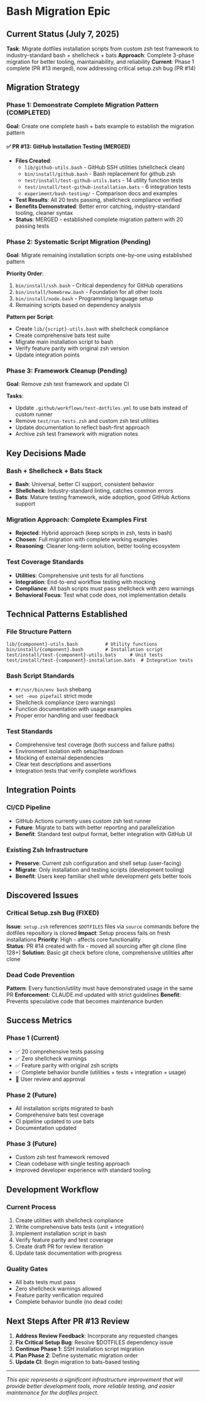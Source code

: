 # Bash Migration Epic

## Current Status (July 7, 2025)

**Task**: Migrate dotfiles installation scripts from custom zsh test framework to industry-standard bash + shellcheck + bats
**Approach**: Complete 3-phase migration for better tooling, maintainability, and reliability
**Current**: Phase 1 complete (PR #13 merged), now addressing critical setup.zsh bug (PR #14)

## Migration Strategy

### Phase 1: Demonstrate Complete Migration Pattern (COMPLETED)
**Goal**: Create one complete bash + bats example to establish the migration pattern

#### ✅ PR #13: GitHub Installation Testing (MERGED)
- **Files Created**:
  - `lib/github-utils.bash` - GitHub SSH utilities (shellcheck clean)
  - `bin/install/github.bash` - Bash replacement for github.zsh
  - `test/install/test-github-utils.bats` - 14 utility function tests
  - `test/install/test-github-installation.bats` - 6 integration tests
  - `experiment/bash-testing/` - Comparison docs and examples
- **Test Results**: All 20 tests passing, shellcheck compliance verified
- **Benefits Demonstrated**: Better error catching, industry-standard tooling, cleaner syntax
- **Status**: MERGED - established complete migration pattern with 20 passing tests

### Phase 2: Systematic Script Migration (Pending)
**Goal**: Migrate remaining installation scripts one-by-one using established pattern

**Priority Order**:
1. `bin/install/ssh.bash` - Critical dependency for GitHub operations
2. `bin/install/homebrew.bash` - Foundation for all other tools
3. `bin/install/node.bash` - Programming language setup
4. Remaining scripts based on dependency analysis

**Pattern per Script**:
- Create `lib/{script}-utils.bash` with shellcheck compliance
- Create comprehensive bats test suite
- Migrate main installation script to bash
- Verify feature parity with original zsh version
- Update integration points

### Phase 3: Framework Cleanup (Pending)
**Goal**: Remove zsh test framework and update CI

**Tasks**:
- Update `.github/workflows/test-dotfiles.yml` to use bats instead of custom runner
- Remove `test/run-tests.zsh` and custom zsh test utilities
- Update documentation to reflect bash-first approach
- Archive zsh test framework with migration notes

## Key Decisions Made

### Bash + Shellcheck + Bats Stack
- **Bash**: Universal, better CI support, consistent behavior
- **Shellcheck**: Industry-standard linting, catches common errors
- **Bats**: Mature testing framework, wide adoption, good GitHub Actions support

### Migration Approach: Complete Examples First
- **Rejected**: Hybrid approach (keep scripts in zsh, tests in bash)
- **Chosen**: Full migration with complete working examples
- **Reasoning**: Cleaner long-term solution, better tooling ecosystem

### Test Coverage Standards
- **Utilities**: Comprehensive unit tests for all functions
- **Integration**: End-to-end workflow testing with mocking
- **Compliance**: All bash scripts must pass shellcheck with zero warnings
- **Behavioral Focus**: Test what code does, not implementation details

## Technical Patterns Established

### File Structure Pattern
```
lib/{component}-utils.bash          # Utility functions
bin/install/{component}.bash        # Installation script  
test/install/test-{component}-utils.bats     # Unit tests
test/install/test-{component}-installation.bats  # Integration tests
```

### Bash Script Standards
- `#!/usr/bin/env bash` shebang
- `set -euo pipefail` strict mode
- Shellcheck compliance (zero warnings)
- Function documentation with usage examples
- Proper error handling and user feedback

### Test Standards
- Comprehensive test coverage (both success and failure paths)
- Environment isolation with setup/teardown
- Mocking of external dependencies
- Clear test descriptions and assertions
- Integration tests that verify complete workflows

## Integration Points

### CI/CD Pipeline
- GitHub Actions currently uses custom zsh test runner
- **Future**: Migrate to bats with better reporting and parallelization
- **Benefit**: Standard test output format, better integration with GitHub UI

### Existing Zsh Infrastructure
- **Preserve**: Current zsh configuration and shell setup (user-facing)
- **Migrate**: Only installation and testing scripts (development tooling)
- **Benefit**: Users keep familiar shell while development gets better tools

## Discovered Issues

### Critical Setup.zsh Bug (FIXED)
**Issue**: `setup.zsh` references `$DOTFILES` files via `source` commands before the dotfiles repository is cloned
**Impact**: Setup process fails on fresh installations
**Priority**: High - affects core functionality  
**Status**: PR #14 created with fix - moved all sourcing after git clone (line 128+)
**Solution**: Basic git check before clone, comprehensive utilities after clone

### Dead Code Prevention
**Pattern**: Every function/utility must have demonstrated usage in the same PR
**Enforcement**: CLAUDE.md updated with strict guidelines
**Benefit**: Prevents speculative code that becomes maintenance burden

## Success Metrics

### Phase 1 (Current)
- ✅ 20 comprehensive tests passing
- ✅ Zero shellcheck warnings
- ✅ Feature parity with original zsh scripts
- ✅ Complete behavior bundle (utilities + tests + integration + usage)
- 🔄 User review and approval

### Phase 2 (Future)
- All installation scripts migrated to bash
- Comprehensive bats test coverage
- CI pipeline updated to use bats
- Documentation updated

### Phase 3 (Future)
- Custom zsh test framework removed
- Clean codebase with single testing approach
- Improved developer experience with standard tooling

## Development Workflow

### Current Process
1. Create utilities with shellcheck compliance
2. Write comprehensive bats tests (unit + integration)
3. Implement installation script in bash
4. Verify feature parity and test coverage
5. Create draft PR for review iteration
6. Update task documentation with progress

### Quality Gates
- All bats tests must pass
- Zero shellcheck warnings allowed
- Feature parity verification required
- Complete behavior bundle (no dead code)

## Next Steps After PR #13 Review

1. **Address Review Feedback**: Incorporate any requested changes
2. **Fix Critical Setup Bug**: Resolve $DOTFILES dependency issue  
3. **Continue Phase 1**: SSH installation script migration
4. **Plan Phase 2**: Define systematic migration order
5. **Update CI**: Begin migration to bats-based testing

---

*This epic represents a significant infrastructure improvement that will provide better development tools, more reliable testing, and easier maintenance for the dotfiles project.*